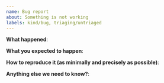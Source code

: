```yaml
---
name: Bug report
about: Something is not working
labels: kind/bug, triaging/untriaged
---
```

**What happened**:

**What you expected to happen**:

**How to reproduce it (as minimally and precisely as possible)**:

**Anything else we need to know?**:
